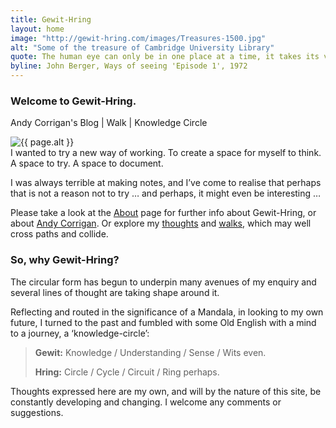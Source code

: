 ```yaml
---
title: Gewit-Hring
layout: home
image: "http://gewit-hring.com/images/Treasures-1500.jpg"
alt: "Some of the treasure of Cambridge University Library"
quote: The human eye can only be in one place at a time, it takes its visible world with it as it walks.
byline: John Berger, Ways of seeing 'Episode 1', 1972
---
```

### Welcome to Gewit-Hring. 
Andy Corrigan's Blog | Walk | Knowledge Circle
<section class="mw5 mw7-ns center pa3 ph5-ns">
<img src="{{ page.image }}" alt="{{ page.alt }}" class="w-100" />
</section>
I wanted to try a new way of working. 
To create a space for myself to think.
A space to try. A space to document.

I was always terrible at making notes, and I’ve come to realise that perhaps that is not a reason not to try … and perhaps, it might even be interesting …

Please take a look at the [About]({{site.url}}/about/) page for further info about Gewit-Hring, or about [Andy Corrigan]({{site.url}}/andy-corrigan/). Or explore my [thoughts]({{site.url}}/blog/) and [walks]({{site.url}}/walks/), which may well cross paths and collide. 

### So, why Gewit-Hring?
The circular form has begun to underpin many avenues of my enquiry and several lines of thought are taking shape around it. 

Reflecting and routed in the significance of a Mandala, in looking to my own future, I turned to the past and fumbled with some Old English with a mind to a journey, a ‘knowledge-circle’:
> **Gewit:** Knowledge / Understanding / Sense / Wits even.
> 
> **Hring:** Circle / Cycle / Circuit / Ring perhaps.

Thoughts expressed here are my own, and will by the nature of this site, be constantly developing and changing. I welcome any comments or suggestions.
